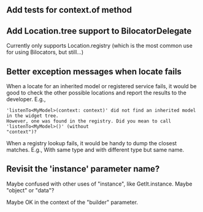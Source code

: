 ## Add tests for context.of method

## Add Location.tree support to BilocatorDelegate

Currently only supports Location.registry (which is the most common use for using Bilocators, but still...)

## Better exception messages when locate fails

When a locate for an inherited model or registered service fails, it would be good to check the
other possible locations and report the results to the developer. E.g.,

    'listenTo<MyModel>(context: context)' did not find an inherited model in the widget tree. 
    However, one was found in the registry. Did you mean to call 'listenTo<MyModel>()' (without
    "context")?

When a registry lookup fails, it would be handy to dump the closest matches. E.g., With same type 
and with different type but same name.

## Revisit the 'instance' parameter name?

Maybe confused with other uses of "instance", like GetIt.instance. Maybe "object" or "data"?

Maybe OK in the context of the "builder" parameter.
